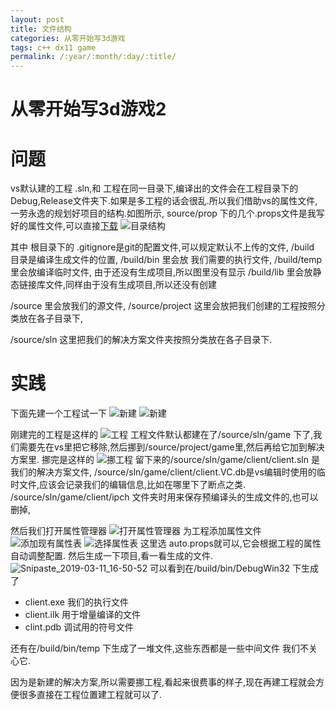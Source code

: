 ```yaml
---
layout: post
title: 文件结构
categories: 从零开始写3d游戏
tags: c++ dx11 game
permalink: /:year/:month/:day/:title/
---
```


# 从零开始写3d游戏2

<!-- more -->

# 问题

vs默认建的工程 .sln,和 工程在同一目录下,编译出的文件会在工程目录下的Debug,Release文件夹下.如果是多工程的话会很乱.所以我们借助vs的属性文件,一劳永逸的规划好项目的结构.如图所示, source/prop 下的几个.props文件是我写好的属性文件,可以直接[下载](https://github.com/lfyjnui/game/tree/049621874fa8ddca54e8090d46c8e0a0440ced62)
![目录结构](/assets/img/Snipaste_2019-03-11_16-02-14.png)

其中 根目录下的 .gitignore是git的配置文件,可以规定默认不上传的文件,
/build 目录是编译生成文件的位置,
/build/bin 里会放 我们需要的执行文件,
/build/temp 里会放编译临时文件, 由于还没有生成项目,所以图里没有显示
/build/lib 里会放静态链接库文件,同样由于没有生成项目,所以还没有创建

/source 里会放我们的源文件,
/source/project 这里会放把我们创建的工程按照分类放在各子目录下,

/source/sln 这里把我们的解决方案文件夹按照分类放在各子目录下.

# 实践

下面先建一个工程试一下
![新建](/assets/img/Snipaste_2019-03-11_16-26-33.png)
![新建](/assets/img/Snipaste_2019-03-11_16-27-00.png)

刚建完的工程是这样的
![工程](/assets/img/Snipaste_2019-03-11_16-32-17.png)
工程文件默认都建在了/source/sln/game 下了,我们需要先在vs里把它移除,然后挪到/source/project/game里,然后再给它加到解决方案里.
挪完是这样的
![挪工程](/assets/img/Snipaste_2019-03-11_16-39-01.png)
留下来的/source/sln/game/client/client.sln 是我们的解决方案文件,
/source/sln/game/client/client.VC.db是vs编辑时使用的临时文件,应该会记录我们的编辑信息,比如在哪里下了断点之类.
/source/sln/game/client/ipch 文件夹时用来保存预编译头的生成文件的,也可以删掉,

然后我们打开属性管理器
![打开属性管理器](/assets/img/Snipaste_2019-03-11_16-44-42.png)
为工程添加属性文件
![添加现有属性表](/assets/img/Snipaste_2019-03-11_16-46-27.png)
![选择属性表](/assets/img/Snipaste_2019-03-11_16-47-36.png)
这里选 auto.props就可以,它会根据工程的属性自动调整配置.
然后生成一下项目,看一看生成的文件.
![Snipaste_2019-03-11_16-50-52](/assets/img/Snipaste_2019-03-11_16-50-52.png)
可以看到在/build/bin/DebugWin32 下生成了

- client.exe 我们的执行文件
- client.ilk 用于增量编译的文件
- clint.pdb 调试用的符号文件

还有在/build/bin/temp 下生成了一堆文件,这些东西都是一些中间文件 我们不关心它.

因为是新建的解决方案,所以需要挪工程,看起来很费事的样子,现在再建工程就会方便很多直接在工程位置建工程就可以了.
